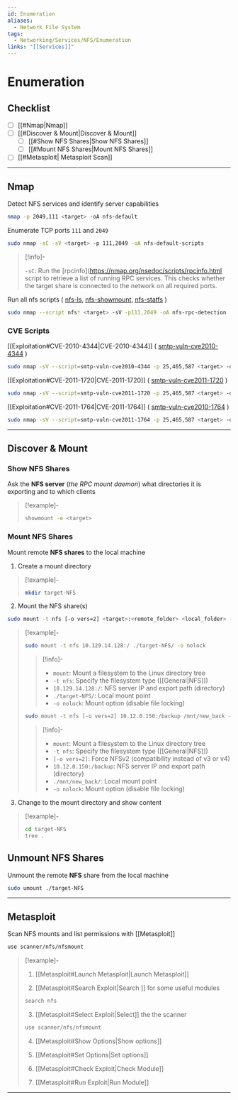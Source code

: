 ```yaml
---
id: Enumeration
aliases:
  - Network File System
tags:
  - Networking/Services/NFS/Enumeration
links: "[[Services]]"
---
```


# Enumeration

<!-- Checklist {{{-->
## Checklist

- [ ] [[#Nmap|Nmap]]
- [ ] [[#Discover & Mount|Discover & Mount]]
    - [ ] [[#Show NFS Shares|Show NFS Shares]]
    - [ ] [[#Mount NFS Shares|Mount NFS Shares]]
- [ ] [[#Metasploit| Metasploit Scan]]

___

<!-- }}} -->

<!-- Nmap {{{-->
## Nmap

Detect NFS services and identify server capabilities

```sh
nmap -p 2049,111 <target> -oA nfs-default
```

Enumerate TCP ports `111` and `2049`

```sh
sudo nmap -sC -sV <target> -p 111,2049 -oA nfs-default-scripts
```

<!-- Info {{{-->
> [!info]-
>
> `-sC`: Run the [rpcinfo](https://nmap.org/nsedoc/scripts/rpcinfo.html
> script to retrieve a list of running RPC services.
> This checks whether the target share is connected to the network on all required
> ports.
<!-- }}} -->

Run all nfs scripts (
[nfs-ls](https://nmap.org/nsedoc/scripts/nfs-ls.html),
[nfs-showmount](https://nmap.org/nsedoc/scripts/nfs-showmount.html),
[nfs-statfs](https://nmap.org/nsedoc/scripts/nfs-statfs.html)
)

```sh
sudo nmap --script nfs* <target> -sV -p111,2049 -oA nfs-rpc-detection
```

<!-- CVE Scripts {{{-->
### CVE Scripts

[[Exploitation#CVE-2010-4344|CVE-2010-4344]] (
[smtp-vuln-cve2010-4344](https://nmap.org/nsedoc/scripts/smtp-vuln-cve2010-4344.html)
)

```sh
sudo nmap -sV --script=smtp-vuln-cve2010-4344 -p 25,465,587 <target> -oA smtp-vuln-cve2010-4344
```

[[Exploitation#CVE-2011-1720|CVE-2011-1720]] (
[smtp-vuln-cve2011-1720](https://nmap.org/nsedoc/scripts/smtp-vuln-cve2011-1720.html)
)

```sh
sudo nmap -sV --script=smtp-vuln-cve2011-1720 -p 25,465,587 <target> -oA smtp-vuln-cve2011-1720
```

[[Exploitation#CVE-2011-1764|CVE-2011-1764]] (
[smtp-vuln-cve2010-1764](https://nmap.org/nsedoc/scripts/smtp-vuln-cve2011-1764.html)
)

```sh
sudo nmap -sV --script=smtp-vuln-cve2011-1764 -p 25,465,587 <target> -oA smtp-vuln-cve2011-1764
```

<!-- }}} -->

___

<!-- }}} -->

<!-- Discover & Mount {{{-->
## Discover & Mount

<!-- Show NFS Shares {{{-->
### Show NFS Shares

Ask the **NFS server** (*the RPC mount daemon*) what directories it is exporting
and to which clients

<!-- Example {{{-->
> [!example]-
>
> ```sh
> showmount -e <target>
> ```
<!-- }}} -->

<!-- }}} -->

<!-- Mount NFS Shares {{{-->
### Mount NFS Shares

Mount remote **NFS shares** to the local machine

1. Create a mount directory

<!-- Example {{{-->
> [!example]-
>
> ```sh
> mkdir target-NFS
> ```
<!-- }}} -->

2. Mount the NFS share(s)

```sh
sudo mount -t nfs [-o vers=2] <target>:<remote_folder> <local_folder> -o nolock
```

<!-- Example {{{-->
> [!example]-
>
> ```sh
> sudo mount -t nfs 10.129.14.128:/ ./target-NFS/ -o nolock
> ```
>
> > [!info]-
> >
> > - `mount`: Mount a filesystem to the Linux directory tree
> > - `-t nfs`: Specify the filesystem type ([[General|NFS]])
> > - `10.129.14.128:/`: NFS server IP and export path (directory)
> > - `./target-NFS/`: Local mount point
> > - `-o nolock`: Mount option (disable file locking)
>
> ```sh
> sudo mount -t nfs [-o vers=2] 10.12.0.150:/backup /mnt/new_back -o nolock
> ```
>
> > [!info]-
> >
> > - `mount`: Mount a filesystem to the Linux directory tree
> > - `-t nfs`: Specify the filesystem type ([[General|NFS]])
> > - `[-o vers=2]`: Force NFSv2 (compatibility instead of v3 or v4)
> > - `10.12.0.150:/backup`: NFS server IP and export path (directory)
> > - `./mnt/new_back/`: Local mount point
> > - `-o nolock`: Mount option (disable file locking)
<!-- }}} -->

3. Change to the mount directory and show content

<!-- Example {{{-->
> [!example]-
>
> ```sh
> cd target-NFS
> tree .
> ```
<!-- }}} -->

<!-- }}} -->

<!-- Unmount NFS Shares {{{-->
## Unmount NFS Shares

Unmount the remote **NFS** share from the local machine

```sh
sudo umount ./target-NFS
```

<!-- }}} -->

___

<!-- }}} -->

<!-- Metasploit {{{-->
## Metasploit

Scan NFS mounts and list permissions with [[Metasploit]]

```sh
use scanner/nfs/nfsmount
```

<!-- Example {{{-->
> [!example]-
>
> 1. [[Metasploit#Launch Metasploit|Launch Metasploit]]
>
> 2. [[Metasploit#Search Exploit|Search ]] for some useful modules
>
> ```sh
> search nfs
> ```
>
> 3. [[Metasploit#Select Exploit|Select]] the the scanner
>
> ```sh
> use scanner/nfs/nfsmount
> ```
>
> 4. [[Metasploit#Show Options|Show options]]
>
> 5. [[Metasploit#Set Options|Set options]]
>
> 6. [[Metasploit#Check Exploit|Check Module]]
>
> 7. [[Metasploit#Run Exploit|Run Module]]
<!-- }}} -->

___

<!-- }}} -->
